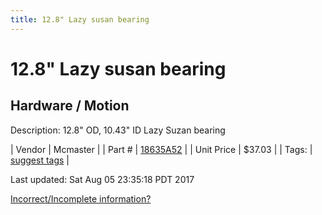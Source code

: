 ```yaml
---
title: 12.8" Lazy susan bearing
---
```


# 12.8" Lazy susan bearing
## Hardware / Motion
Description: 	12.8" OD, 10.43" ID Lazy Suzan bearing 

| Vendor | Mcmaster | 
| Part # | [18635A52](https://www.mcmaster.com/#18635A52) | 
| Unit Price | $37.03 | 
| Tags: | [suggest tags](https://docs.google.com/forms/d/e/1FAIpQLSeWyY8v3RgOty-MyWmh9U0iivNYN_molChYyS-0U-o-kOAv_g/viewform) | 

Last updated: Sat Aug 05 23:35:18 PDT 2017

 [Incorrect/Incomplete information?](https://docs.google.com/forms/d/e/1FAIpQLSeWyY8v3RgOty-MyWmh9U0iivNYN_molChYyS-0U-o-kOAv_g/viewform)